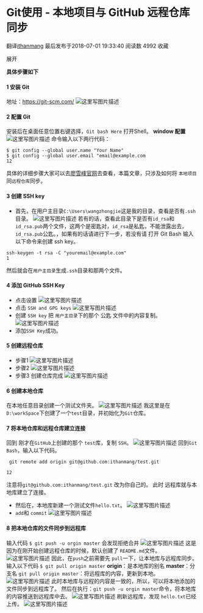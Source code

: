 # Git使用 - 本地项目与 GitHub 远程仓库同步

翻译[ithanmang](https://me.csdn.net/ithanmang) 最后发布于2018-07-01 19:33:40 阅读数 4992 收藏

展开

**具体步骤如下**

#### 1 安装 Git

地址：https://git-scm.com/
![这里写图片描述](./Typ/20180630193828239.png)

#### 2 配置 Git

安装后在桌面任意位置右键选择，`Git bash Here` 打开Shell。
**window 配置**
![这里写图片描述](./Typ/20180630194230782.png)
命令输入以下两行代码：

```
$ git config --global user.name "Your Name"
$ git config --global user.email "email@example.com
12
```

具体的详细步骤大家可以去[廖雪峰官网](https://www.liaoxuefeng.com/wiki/0013739516305929606dd18361248578c67b8067c8c017b000/00137396287703354d8c6c01c904c7d9ff056ae23da865a000)去查看，本篇文章，只涉及如何将 `本地项目` 同`远程仓库`同步。

#### 3 创建 SSH key

+ 首先，在用户主目录`C:\Users\wangzhongjie`这是我的目录，查看是否有`.ssh`目录。
  ![这里写图片描述](./Typ/20180630195254178.png)
  若有的话，查看此目录下是否有`id_rsa`和`id_rsa.pub`两个文件，这两个是密匙对，`id_rsa`是私匙，不能泄露出去，`id_rsa.pub`公匙。，如果有的话请进行下一步，若没有请 打开 Git Bash 输入以下命令来创建 ssh key。

```
ssh-keygen -t rsa -C "youremail@example.com"
1
```

然后就会在`用户主目录`生成`.ssh`目录和那两个文件。

#### 4 添加 GitHub SSH Key

+ 点击设置
  ![这里写图片描述](./Typ/20180630200435165.png)
+ 点击 `SSH and GPG keys`
  ![这里写图片描述](./Typ/20180630201021952.png)
+ 创建 `SSH key`
  把 `用户主目录`下的那个 公匙 文件中的内容复制。
  ![这里写图片描述](./Typ/20180630201424806.png)
+ 添加`SSH Key`成功。

#### 5 创建远程仓库

+ 步骤1
  ![这里写图片描述](./Typ/20180630201823600.png)
+ 步骤2
  ![这里写图片描述](./Typ/20180630202245431.png)
+ 步骤3
  创建仓库完成
  ![这里写图片描述](./Typ/20180630202455812.png)

#### 6 创建本地仓库

在本地任意目录创建一个测试文件夹。
![这里写图片描述](./Typ/20180630203042116.png)
我这里是在`D:\workSpace`下创建了一个`test`目录，并初始化为`Git`仓库。

#### 7 将本地仓库和远程仓库建立连接

回到 刚才在`GitHub`上创建的那个 `test`库，复制 `SSH`。
![这里写图片描述](./Typ/20180630203501836.png)
回到`Git Bash`，输入以下代码。

```
 git remote add origin git@github.com:ithanmang/test.git

12
```

注意将`git@github.com:ithanmang/test.git` 改为你自己的。
此时 远程库就与本地库建立了连接。

+ 然后在，本地库新建一个测试文件`hello.txt`。
  ![这里写图片描述](./Typ/20180630204026141.png)
+ `add`和 `commit`
  ![这里写图片描述](./Typ/20180630204328254.png)

#### 8 把本地仓库的文件同步到远程库

输入代码
`$ git push -u orgin master`
会发现拒绝合并
![这里写图片描述](./Typ/20180630204741278.png)
这是因为在刚开始创建远程仓库的时候，默认创建了 `README.md`文件。
![这里写图片描述](./Typ/20180630204929521.png)
因此，在`push`之前需要先 `pull`一下，让本地库与远程库同步。
输入以下代码
`$ git pull origin master`
**origin**：是本地库的别名
**master**：分支名
`git pull origin master`：将远程库的内容，更新到本地。
![这里写图片描述](./Typ/20180701192410129.png)
此时本地库与远程的内容是一致的，所以，可以将本地添加的文件同步到远程库了。
然后在执行：`git push -u orgin master`命令，将本地库的内容推送到远程库中去。
![这里写图片描述](./Typ/20180701193042799.png)
刷新远程库，发现 `hello.txt`已经上传。
![这里写图片描述](./Typ/20180701193144871.png)